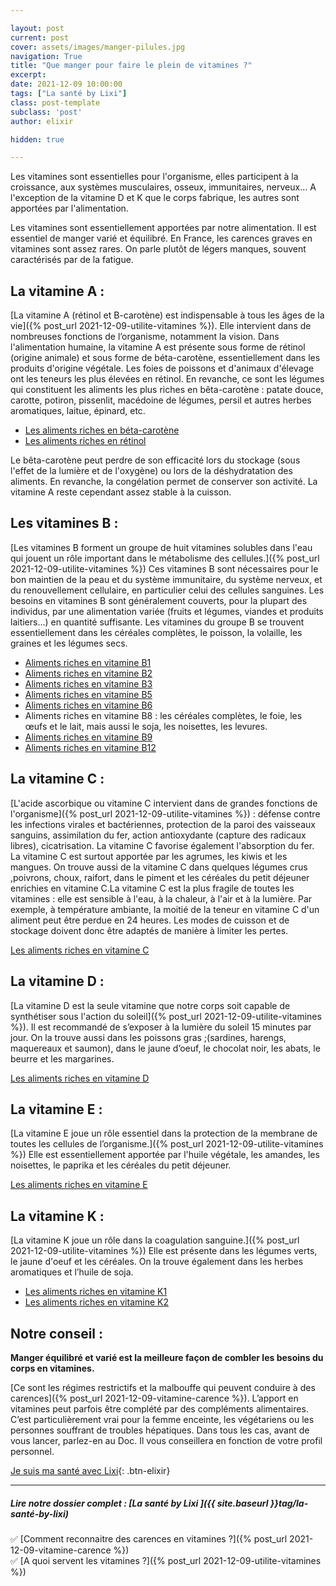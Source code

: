 ```yaml
---

layout: post
current: post
cover: assets/images/manger-pilules.jpg
navigation: True
title: "Que manger pour faire le plein de vitamines ?"
excerpt: 
date: 2021-12-09 10:00:00
tags: ["La santé by Lixi"]
class: post-template
subclass: 'post'
author: elixir

hidden: true

---
```


Les vitamines sont essentielles pour l'organisme, elles participent à la croissance, aux systèmes musculaires, osseux, immunitaires, nerveux... A l'exception de la vitamine D et K que le corps fabrique, les autres sont apportées par l'alimentation. 

Les vitamines sont essentiellement apportées par notre alimentation. Il est essentiel de manger varié et équilibré. En France, les carences graves en vitamines sont assez rares. On parle plutôt de légers manques, souvent caractérisés par de la fatigue.


## La vitamine A :

[La vitamine A (rétinol et B-carotène) est indispensable à tous les âges de la vie]({% post_url  2021-12-09-utilite-vitamines %}). Elle intervient dans de nombreuses fonctions de l’organisme, notamment la vision.
Dans l'alimentation humaine, la vitamine A est présente sous forme de rétinol (origine animale)  et sous forme de béta-carotène, essentiellement dans les produits d'origine végétale. Les foies de poissons et d'animaux d'élevage ont les teneurs les plus élevées en rétinol. En revanche, ce sont les légumes qui constituent les aliments les plus riches en bêta-carotène : patate douce, carotte, potiron, pissenlit, macédoine de légumes, persil et autres herbes aromatiques, laitue, épinard, etc.

- [Les aliments riches en béta-carotène](https://ciqual.anses.fr/#/constituants/51330/beta-carotene-(%C2%B5g-100-g))
- [Les aliments riches en rétinol](https://ciqual.anses.fr/#/constituants/51200/retinol-(%C2%B5g-100-g))

Le bêta-carotène peut perdre de son efficacité lors du stockage (sous l'effet de la lumière et de l'oxygène) ou lors de la déshydratation des aliments. En revanche, la congélation permet de conserver son activité. La vitamine A reste cependant assez stable à la cuisson.

## Les vitamines B :
[Les vitamines B forment un groupe de huit vitamines solubles dans l'eau qui jouent un rôle important dans le métabolisme des cellules.]({% post_url 2021-12-09-utilite-vitamines %})
Ces vitamines B sont nécessaires pour le bon maintien de la peau et du système immunitaire, du système nerveux, et du renouvellement cellulaire, en particulier celui des cellules sanguines.
Les besoins en vitamines B sont généralement couverts, pour la plupart des individus, par une alimentation variée (fruits et légumes, viandes et produits laitiers...) en quantité suffisante.
Les vitamines du groupe B se trouvent essentiellement dans les céréales complètes, le poisson, la volaille, les graines et les légumes secs.
 
- [Aliments riches en vitamine B1](https://ciqual.anses.fr/#/constituants/56100/vitamine-b1-ou-thiamine-(mg-100-g))
- [Aliments riches en vitamine B2](https://ciqual.anses.fr/#/constituants/56200/vitamine-b2-ou-riboflavine-(mg-100-g))
- [Aliments riches en vitamine B3](https://ciqual.anses.fr/#/constituants/56310/vitamine-b3-ou-pp-ou-niacine-(mg-100-g))
- [Aliments riches en vitamine B5](https://ciqual.anses.fr/#/constituants/56400/vitamine-b5-ou-acide-pantothenique-(mg-100-g))
- [Aliments riches en vitamine B6](https://ciqual.anses.fr/#/constituants/56500/vitamine-b6-(mg-100-g))
- Aliments riches en vitamine B8 : les céréales complètes, le foie, les œufs et le lait, mais aussi le soja, les noisettes, les levures. 
- [Aliments riches en vitamine B9](https://ciqual.anses.fr/#/constituants/56700/vitamine-b9-ou-folates-totaux-(%C2%B5g-100-g))
- [Aliments riches en vitamine B12](https://ciqual.anses.fr/#/constituants/56600/vitamine-b12-(%C2%B5g-100-g))

 
## La vitamine C : 

[L'acide ascorbique ou vitamine C intervient dans de grandes fonctions de l'organisme]({% post_url  2021-12-09-utilite-vitamines %}) : défense contre les infections virales et bactériennes, protection de la paroi des vaisseaux sanguins, assimilation du fer, action antioxydante (capture des radicaux libres), cicatrisation. La vitamine C favorise également l'absorption du fer.
La vitamine C est surtout apportée par les agrumes, les kiwis et les mangues. On trouve aussi de la vitamine C dans quelques légumes crus ,poivrons, choux, raifort, dans le piment et les céréales du petit déjeuner enrichies en vitamine C.La vitamine C est la plus fragile de toutes les vitamines : elle est sensible à l'eau, à la chaleur, à l'air et à la lumière. Par exemple, à température ambiante, la moitié de la teneur en vitamine C d'un aliment peut être perdue en 24 heures. Les modes de cuisson et de stockage doivent donc être adaptés de manière à limiter les pertes.
 
[Les aliments riches en vitamine C](https://ciqual.anses.fr/#/constituants/55100/vitamine-c-(mg-100-g))
 
## La vitamine D : 

[La vitamine D est la seule vitamine que notre corps soit capable de synthétiser sous l'action du soleil]({% post_url 2021-12-09-utilite-vitamines %}). Il est recommandé de s’exposer à la lumière du soleil 15 minutes par jour.
On la trouve aussi dans les poissons gras ;(sardines, harengs, maquereaux et saumon), dans le jaune d’oeuf, le chocolat noir, les abats, le beurre et les margarines.

[Les aliments riches en vitamine D](https://ciqual.anses.fr/#/constituants/52100/vitamine-d-(%C2%B5g-100-g))
 
## La vitamine E :

[La vitamine E joue un rôle essentiel dans la protection de la membrane de toutes les cellules de l’organisme.]({% post_url  2021-12-09-utilite-vitamines %})
Elle est essentiellement apportée par l'huile végétale, les amandes, les noisettes, le paprika et les céréales du petit déjeuner.

[Les aliments riches en vitamine E](https://ciqual.anses.fr/#/constituants/53100/vitamine-e-(mg-100-g))

## La vitamine K : 

[La vitamine K joue un rôle dans la coagulation sanguine.]({% post_url 2021-12-09-utilite-vitamines %})
Elle est présente dans les légumes verts, le jaune d'oeuf et les céréales.
On la trouve également dans les herbes aromatiques et l’huile de soja.

- [Les aliments riches en vitamine K1](https://ciqual.anses.fr/#/constituants/54101/vitamine-k1-(%C2%B5g-100-g))
- [Les aliments riches en vitamine K2](https://ciqual.anses.fr/#/constituants/54104/vitamine-k2-(%C2%B5g-100-g))
 
## Notre conseil :

**Manger équilibré et varié est la meilleure façon de combler les besoins du corps en vitamines.** 

[Ce sont les régimes restrictifs et la malbouffe qui peuvent conduire à des carences]({% post_url  2021-12-09-vitamine-carence %}).
L’apport en vitamines peut parfois être complété par des compléments alimentaires. C’est particulièrement vrai pour la femme enceinte, les végétariens ou les personnes souffrant de troubles hépatiques.
Dans tous les cas, avant de vous lancer, parlez-en au Doc. Il vous conseillera en fonction de votre profil personnel.
 

[Je suis ma santé avec Lixi](https://heylixi.fr/){: .btn-elixir}

---
  
##### Lire notre dossier complet : [La santé by Lixi ]({{ site.baseurl }}tag/la-santé-by-lixi)

✅ [Comment reconnaitre des carences en vitamines ?]({% post_url  2021-12-09-vitamine-carence %})  
✅ [A quoi servent les vitamines ?]({% post_url  2021-12-09-utilite-vitamines %})
